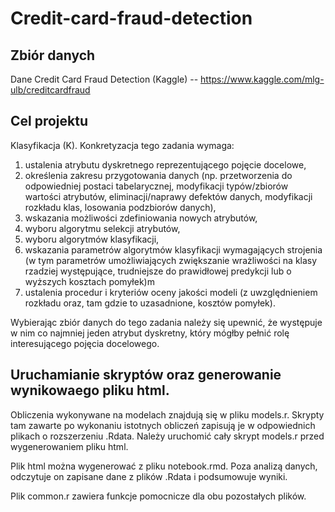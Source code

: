 # Credit-card-fraud-detection

## Zbiór danych
Dane Credit Card Fraud Detection (Kaggle) -- https://www.kaggle.com/mlg-ulb/creditcardfraud

## Cel projektu
Klasyfikacja (K). Konkretyzacja tego zadania wymaga:

1. ustalenia atrybutu dyskretnego reprezentującego pojęcie docelowe,
1. określenia zakresu przygotowania danych (np. przetworzenia do odpowiedniej postaci tabelarycznej, modyfikacji typów/zbiorów wartości atrybutów, eliminacji/naprawy defektów danych, modyfikacji rozkładu klas, losowania podzbiorów danych),
1. wskazania możliwości zdefiniowania nowych atrybutów,
1. wyboru algorytmu selekcji atrybutów,
1. wyboru algorytmów klasyfikacji,
1. wskazania parametrów algorytmów klasyfikacji wymagających strojenia (w tym parametrów umożliwiających zwiększanie wrażliwości na klasy rzadziej występujące, trudniejsze do prawidłowej predykcji lub o wyższych kosztach pomyłek)m
1. ustalenia procedur i kryteriów oceny jakości modeli (z uwzględnieniem rozkładu oraz, tam gdzie to uzasadnione, kosztów pomyłek).

Wybierając zbiór danych do tego zadania należy się upewnić, że występuje w nim co najmniej jeden atrybut dyskretny, który mógłby pełnić rolę interesującego pojęcia docelowego.

## Uruchamianie skryptów oraz generowanie wynikowaego pliku html.

Obliczenia wykonywane na modelach znajdują się w pliku models.r. Skrypty tam zawarte po wykonaniu istotnych obliczeń zapisują je w odpowiednich plikach o rozszerzeniu .Rdata. 
Należy uruchomić cały skrypt models.r przed wygenerowaniem pliku html.

Plik html można wygenerować z pliku notebook.rmd. Poza analizą danych, odczytuje on zapisane dane z plików .Rdata i podsumowuje wyniki.

Plik common.r zawiera funkcje pomocnicze dla obu pozostałych plików.

